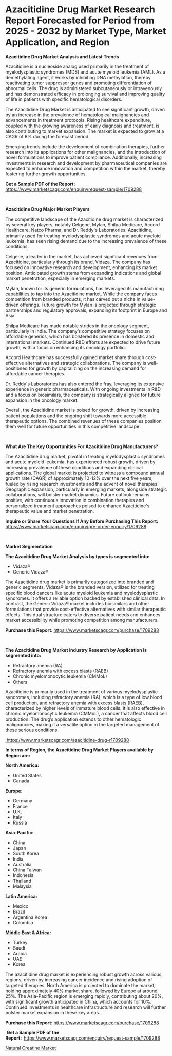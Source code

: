 <p><h1>Azacitidine Drug Market Research Report Forecasted for Period from 2025 -  2032 by Market Type, Market Application, and Region</h1></p><p><strong>Azacitidine Drug Market Analysis and Latest Trends</strong></p>
<p><p>Azacitidine is a nucleoside analog used primarily in the treatment of myelodysplastic syndromes (MDS) and acute myeloid leukemia (AML). As a demethylating agent, it works by inhibiting DNA methylation, thereby reactivating tumor suppressor genes and promoting differentiation of abnormal cells. The drug is administered subcutaneously or intravenously and has demonstrated efficacy in prolonging survival and improving quality of life in patients with specific hematological disorders.</p><p>The Azacitidine Drug Market is anticipated to see significant growth, driven by an increase in the prevalence of hematological malignancies and advancements in treatment protocols. Rising healthcare expenditure, coupled with the growing awareness of early diagnosis and treatment, is also contributing to market expansion. The market is expected to grow at a CAGR of 8% during the forecast period. </p><p>Emerging trends include the development of combination therapies, further research into its applications for other malignancies, and the introduction of novel formulations to improve patient compliance. Additionally, increasing investments in research and development by pharmaceutical companies are expected to enhance innovation and competition within the market, thereby fostering further growth opportunities.</p></p>
<p><strong>Get a Sample PDF of the Report:&nbsp;</strong> <a href="https://www.marketscagr.com/enquiry/request-sample/1709288?utm_campaign=2384&utm_medium=2&utm_source=Github&utm_content=ia&utm_term=08032025&utm_id=azacitidine-drug">https://www.marketscagr.com/enquiry/request-sample/1709288</a></p>
<p>&nbsp;</p>
<p><strong>Azacitidine Drug Major Market Players</strong></p>
<p><p>The competitive landscape of the Azacitidine drug market is characterized by several key players, notably Celgene, Mylan, Shilpa Medicare, Accord Healthcare, Natco Pharma, and Dr. Reddy's Laboratories. Azacitidine, primarily used for treating myelodysplastic syndromes and acute myeloid leukemia, has seen rising demand due to the increasing prevalence of these conditions.</p><p>Celgene, a leader in the market, has achieved significant revenues from Azacitidine, particularly through its brand, Vidaza. The company has focused on innovative research and development, enhancing its market position. Anticipated growth stems from expanding indications and global market penetration, especially in emerging markets.</p><p>Mylan, known for its generic formulations, has leveraged its manufacturing capabilities to tap into the Azacitidine market. While the company faces competition from branded products, it has carved out a niche in value-driven offerings. Future growth for Mylan is projected through strategic partnerships and regulatory approvals, expanding its footprint in Europe and Asia.</p><p>Shilpa Medicare has made notable strides in the oncology segment, particularly in India. The company’s competitive strategy focuses on affordable generics, which has bolstered its presence in domestic and international markets. Continued R&D efforts are expected to drive future growth, with a focus on enhancing its oncology portfolio.</p><p>Accord Healthcare has successfully gained market share through cost-effective alternatives and strategic collaborations. The company is well-positioned for growth by capitalizing on the increasing demand for affordable cancer therapies.</p><p>Dr. Reddy's Laboratories has also entered the fray, leveraging its extensive experience in generic pharmaceuticals. With ongoing investments in R&D and a focus on biosimilars, the company is strategically aligned for future expansion in the oncology market.</p><p>Overall, the Azacitidine market is poised for growth, driven by increasing patient populations and the ongoing shift towards more accessible therapeutic options. The combined revenues of these companies position them well for future opportunities in this competitive landscape.</p></p>
<p>&nbsp;</p>
<p><strong>What Are The Key Opportunities For Azacitidine Drug Manufacturers?</strong></p>
<p><p>The Azacitidine drug market, pivotal in treating myelodysplastic syndromes and acute myeloid leukemia, has experienced robust growth, driven by increasing prevalence of these conditions and expanding clinical applications. The global market is projected to witness a compound annual growth rate (CAGR) of approximately 10-12% over the next five years, fueled by rising research investments and the advent of novel therapies. Geographic expansion, particularly in emerging markets, alongside strategic collaborations, will bolster market dynamics. Future outlook remains positive, with continuous innovation in combination therapies and personalized treatment approaches poised to enhance Azacitidine's therapeutic value and market penetration.</p></p>
<p><strong>Inquire or Share Your Questions If Any Before Purchasing This Report:</strong> <a href="https://www.marketscagr.com/enquiry/pre-order-enquiry/1709288?utm_campaign=2384&utm_medium=2&utm_source=Github&utm_content=ia&utm_term=08032025&utm_id=azacitidine-drug">https://www.marketscagr.com/enquiry/pre-order-enquiry/1709288</a></p>
<p>&nbsp;</p>
<p><strong>Market Segmentation</strong></p>
<p><strong>The Azacitidine Drug Market Analysis by types is segmented into:</strong></p>
<p><ul><li>Vidaza®</li><li>Generic Vidaza®</li></ul></p>
<p><p>The Azacitidine drug market is primarily categorized into branded and generic segments. Vidaza® is the branded version, utilized for treating specific blood cancers like acute myeloid leukemia and myelodysplastic syndromes. It offers a reliable option backed by established clinical data. In contrast, the Generic Vidaza® market includes biosimilars and other formulations that provide cost-effective alternatives with similar therapeutic effects. This dual structure caters to diverse patient needs and enhances market accessibility while promoting competition among manufacturers.</p></p>
<p><strong>Purchase this Report:&nbsp;</strong><a href="https://www.marketscagr.com/purchase/1709288?utm_campaign=2384&utm_medium=2&utm_source=Github&utm_content=ia&utm_term=08032025&utm_id=azacitidine-drug">https://www.marketscagr.com/purchase/1709288</a></p>
<p>&nbsp;</p>
<p><strong>The Azacitidine Drug Market Industry Research by Application is segmented into:</strong></p>
<p><ul><li>Refractory anemia (RA)</li><li>Refractory anemia with excess blasts (RAEB)</li><li>Chronic myelomonocytic leukemia (CMMoL)</li><li>Others</li></ul></p>
<p><p>Azacitidine is primarily used in the treatment of various myelodysplastic syndromes, including refractory anemia (RA), which is a type of low blood cell production, and refractory anemia with excess blasts (RAEB), characterized by higher levels of immature blood cells. It is also effective in chronic myelomonocytic leukemia (CMMoL), a cancer that affects blood cell production. The drug’s application extends to other hematologic malignancies, making it a versatile option in the targeted management of these serious conditions.</p></p>
<p><a href="https://www.marketscagr.com/azacitidine-drug-r1709288?utm_campaign=2384&utm_medium=2&utm_source=Github&utm_content=ia&utm_term=08032025&utm_id=azacitidine-drug">&nbsp;https://www.marketscagr.com/azacitidine-drug-r1709288</a></p>
<p><strong>In terms of Region, the Azacitidine Drug Market Players available by Region are:</strong></p>
<p>
    <p> <strong> North America: </strong>
        <ul>
            <li>United States</li>
            <li>Canada</li>
        </ul>
        </p> 
    <p> <strong> Europe: </strong>
        <ul>
            <li>Germany</li>
            <li>France</li>
            <li>U.K.</li>
            <li>Italy</li>
            <li>Russia</li>
        </ul>
        </p> 
    <p> <strong> Asia-Pacific: </strong>
        <ul>
            <li>China</li>
            <li>Japan</li>
            <li>South Korea</li>
            <li>India</li>
            <li>Australia</li>
            <li>China Taiwan</li>
            <li>Indonesia</li>
            <li>Thailand</li>
            <li>Malaysia</li>
        </ul>
        </p> 
    <p> <strong> Latin America: </strong>
        <ul>
            <li>Mexico</li>
            <li>Brazil</li>
            <li>Argentina Korea</li>
            <li>Colombia</li>
        </ul>
        </p> 
    <p> <strong> Middle East & Africa: </strong>
        <ul>
            <li>Turkey</li>
            <li>Saudi</li>
            <li>Arabia</li>
            <li>UAE</li>
            <li>Korea</li>
        </ul>
    </p>
    </p>
<p><p>The azacitidine drug market is experiencing robust growth across various regions, driven by increasing cancer incidence and rising adoption of targeted therapies. North America is projected to dominate the market, holding approximately 40% market share, followed by Europe at around 25%. The Asia-Pacific region is emerging rapidly, contributing about 20%, with significant growth anticipated in China, which accounts for 10%. Continued investments in healthcare infrastructure and research will further bolster market expansion in these key areas.</p></p>
<p><strong>Purchase this Report: </strong><a href="https://www.marketscagr.com/purchase/1709288?utm_campaign=2384&utm_medium=2&utm_source=Github&utm_content=ia&utm_term=08032025&utm_id=azacitidine-drug">https://www.marketscagr.com/purchase/1709288</a></p>
<p>&nbsp;<strong>Get a Sample PDF of the Report:&nbsp;&nbsp;</strong><a href="https://www.marketscagr.com/enquiry/request-sample/1709288?utm_campaign=2384&utm_medium=2&utm_source=Github&utm_content=ia&utm_term=08032025&utm_id=azacitidine-drug">https://www.marketscagr.com/enquiry/request-sample/1709288</a></p>
<p><strong></strong></p>
<p><p><a href="https://github.com/skerretflossie9297/Market-Research-Report-List-1/blob/main/natural-creatine-market.md?utm_campaign=2384&utm_medium=2&utm_source=Github&utm_content=ia&utm_term=08032025&utm_id=azacitidine-drug">Natural Creatine Market</a></p></p>